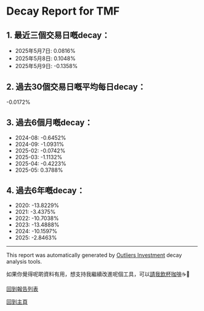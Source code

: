 # Decay Report for TMF

## 1. 最近三個交易日嘅decay：

- 2025年5月7日: 0.0816%
- 2025年5月8日: 0.1048%
- 2025年5月9日: -0.1358%

## 2. 過去30個交易日嘅平均每日decay：
-0.0172%

## 3. 過去6個月嘅decay：

- 2024-08: -0.6452%
- 2024-09: -1.0931%
- 2025-02: -0.0742%
- 2025-03: -1.1132%
- 2025-04: -0.4223%
- 2025-05: 0.3788%

## 4. 過去6年嘅decay：

- 2020: -13.8229%
- 2021: -3.4375%
- 2022: -10.7038%
- 2023: -13.4888%
- 2024: -10.1597%
- 2025: -2.8463%
***

This report was automatically generated by [Outliers Investment](https://outliersecon.github.io/Outliers-Investment/) decay analysis tools.

如果你覺得呢啲資料有用，想支持我繼續改進呢個工具，可以[請我飲杯咖啡](https://buymeacoffee.com/outliersecon)☕🙏

[回到報告列表](https://outliersecon.github.io/Outliers-Investment/reports/)

[回到主頁](https://outliersecon.github.io/Outliers-Investment/)